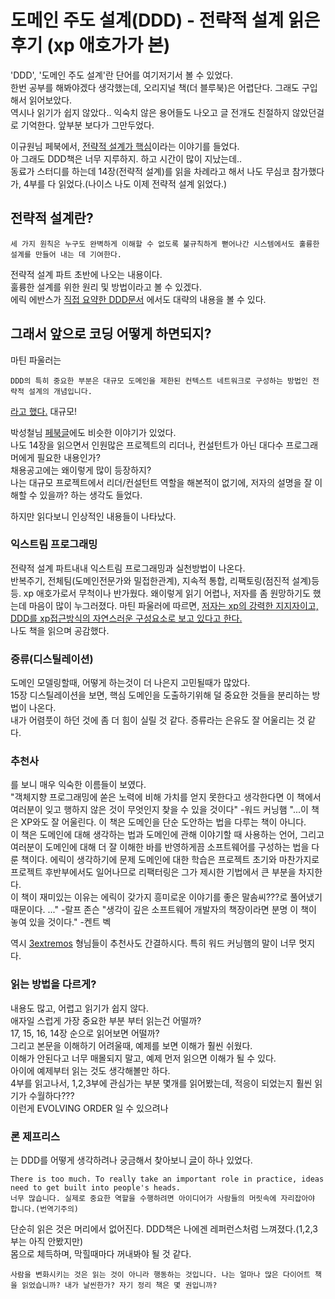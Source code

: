 # 도메인 주도 설계(DDD) - 전략적 설계 읽은 후기 (xp 애호가가 본)
'DDD', '도메인 주도 설계'란 단어를 여기저기서 볼 수 있었다.  
한번 공부를 해봐야겠다 생각했는데, 오리지널 책(더 블루북)은 어렵단다. 그래도 구입해서 읽어보았다.  
역시나 읽기가 쉽지 않았다.. 익숙치 않은 용어들도 나오고 글 전개도 친절하지 않았던걸로 기억한다. 앞부분 보다가 그만두었다.

이규원님 페북에서, [전략적 설계가 핵심](https://www.facebook.com/gyuwon.yi/posts/pfbid0vzb2zQD3yp4FpBk4HiacR71QVQf419LvFDQUgoQw1pVTjkGA35pnxuTHGchH2p1xl)이라는 이야기를 들었다.  
아 그래도 DDD책은 너무 지루하지. 하고 시간이 많이 지났는데..  
동료가 스터디를 하는데 14장(전략적 설계)를 읽을 차례라고 해서 나도 무심코 참가했다가, 4부를 다 읽었다.(나이스 나도 이제 전략적 설계 읽었다.)

## 전략적 설계란?
```
세 가지 원칙은 누구도 완벽하게 이해할 수 없도록 불규칙하게 뻗어나간 시스템에서도 훌륭한 설계를 만들어 내는 데 기여한다.
```
전략적 설계 파트 초반에 나오는 내용이다.  
훌륭한 설계를 위한 원리 및 방법이라고 볼 수 있겠다.  
에릭 에반스가 [직접 요약한 DDD문서](https://domainlanguage.com/wp-content/uploads/2016/05/DDD_Reference_2015-03.pdf) 에서도 대략의 내용을 볼 수 있다.

## 그래서 앞으로 코딩 어떻게 하면되지?
마틴 파울러는  
```
DDD의 특히 중요한 부분은 대규모 도메인을 제한된 컨텍스트 네트워크로 구성하는 방법인 전략적 설계의 개념입니다.
```
[라고 했다.](https://martinfowler.com/bliki/DomainDrivenDesign.html) 대규모!

박성철님 [페북글](https://www.facebook.com/100011369766661/posts/pfbid0wHBojyHhFeq3mn1RFqdhq5qMPnUG11ZvN5JofKCEqYoNpzxFC4St3KeN1c81iwNml)에도 비슷한 이야기가 있었다.  
나도 14장을 읽으면서 인원많은 프로젝트의 리더나, 컨설턴트가 아닌 대다수 프로그래머에게 필요한 내용인가?  
채용공고에는 왜이렇게 많이 등장하지?    
나는 대규모 프로젝트에서 리더/컨설턴트 역할을 해본적이 없기에, 저자의 설명을 잘 이해할 수 있을까? 하는 생각도 들었다.  

하지만 읽다보니 인상적인 내용들이 나타났다.

### 익스트림 프로그래밍
전략적 설계 파트내내 익스트림 프로그래밍과 실천방법이 나온다.  
반복주기, 전체팀(도메인전문가와 밀접한관계), 지속적 통합, 리팩토링(점진적 설계)등등. xp 애호가로서 무척이나 반가웠다.
왜이렇게 읽기 어렵나, 저자를 좀 원망하기도 했는데 마음이 많이 누그러졌다.
마틴 파울러에 따르면, [저자는 xp의 강력한 지지자이고, DDD를 xp접근방식의 자연스러운 구성요소로 보고 있다고 한다.](https://martinfowler.com/bliki/DomainDrivenDesign.html)   
나도 책을 읽으며 공감했다.

### 증류(디스틸레이션)
도메인 모델링할때, 어떻게 하는것이 더 나은지 고민될때가 많았다.  
15장 디스틸레이션을 보면, 핵심 도메인을 도출하기위해 덜 중요한 것들을 분리하는 방법이 나온다.  
내가 어렴풋이 하던 것에 좀 더 힘이 실릴 것 같다. 증류라는 은유도 잘 어울리는 것 같다.

### 추천사
를 보니 매우 익숙한 이름들이 보였다.    
"객체지향 프로그래밍에 쏟은 노력에 비해 가치를 얻지 못한다고 생각한다면 이 책에서 여러분이 잊고 행하지 않은 것이 무엇인지 찾을 수 있을 것이다" -워드 커닝햄
"...이 책은 XP와도 잘 어울린다. 이 책은 도메인을 단순 도안하는 법을 다루는 책이 아니다.   
이 책은 도메인에 대해 생각하는 법과 도메인에 관해 이야기할 때 사용하는 언어, 그리고 여러분이 도메인에 대해 더 잘 이해한 바를 반영하게끔 소프트웨어를 구성하는 법을 다룬 책이다.
에릭이 생각하기에 문제 도메인에 대한 학습은 프로젝트 초기와 마찬가지로 프로젝트 후반부에서도 일어나므로 리팩터링은 그가 제시한 기법에서 큰 부분을 차지한다.  
이 책이 재미있는 이유는 에릭이 갖가지 흥미로운 이야기를 좋은 말솜씨???로 풀어냈기 때문이다. ..." -랄프 존슨
"생각이 깊은 소프트웨어 개발자의 책장이라면 분명 이 책이 놓여 있을 것이다." -켄트 벡

역시 [3extremos](https://wiki.c2.com/?TheThreeExtremos) 형님들이 추천사도 간결하시다. 특히 워드 커닝햄의 말이 너무 멋지다.

### 읽는 방법을 다르게?
내용도 많고, 어렵고 읽기가 쉽지 않다.  
애자일 스럽게 가장 중요한 부분 부터 읽는건 어떨까?  
17, 15, 16, 14장 순으로 읽어보면 어떨까?  
그리고 본문을 이해하기 어려울때, 예제를 보면 이해가 훨씬 쉬웠다.  
이해가 안된다고 너무 매몰되지 말고, 예제 먼저 읽으면 이해가 될 수 있다.  
아이에 예제부터 읽는 것도 생각해볼만 하다.  
4부를 읽고나서, 1,2,3부에 관심가는 부분 몇개를 읽어봤는데, 적응이 되었는지 훨씬 읽기가 수월하다???  
이런게 EVOLVING ORDER 일 수 있으려나

### 론 제프리스
는 DDD를 어떻게 생각하려나 궁금해서 찾아보니 [글](https://ronjeffries.com/xprog/articles/jatpractice/)이 하나 있었다.  
```
There is too much. To really take an important role in practice, ideas need to get built into people's heads.  
너무 많습니다. 실제로 중요한 역할을 수행하려면 아이디어가 사람들의 머릿속에 자리잡아야 합니다.(번역기주의)
```
단순히 읽은 것은 머리에서 없어진다. DDD책은 나에겐 레퍼런스처럼 느껴졌다.(1,2,3부는 아직 안봤지만)  
몸으로 체득하며, 막힐때마다 꺼내봐야 될 것 같다.

```
사람을 변화시키는 것은 읽는 것이 아니라 행동하는 것입니다. 나는 얼마나 많은 다이어트 책을 읽었습니까? 내가 날씬한가? 자기 정리 책은 몇 권입니까?
```
